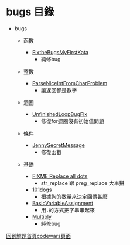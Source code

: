 # bugs 目錄
- bugs
    - 函數
        - [FixtheBugsMyFirstKata](https://github.com/freedom5566/codewars/tree/master/8kyu/bugs/function%E5%87%BD%E6%95%B8/FixtheBugsMyFirstKata)
            - 純修bug
    - 整數
        - [ParseNiceIntFromCharProblem](https://github.com/freedom5566/codewars/tree/master/8kyu/bugs/integer%E6%95%B4%E6%95%B8/ParseNiceIntFromCharProblem)
            - 讓返回都是數字
    - 迴圈
        - [UnfinishedLoopBugFIx](https://github.com/freedom5566/codewars/tree/master/8kyu/bugs/loops%E8%BF%B4%E5%9C%88/UnfinishedLoopBugFIx)
            - 修復for迴圈沒有初始值問題 
    - 條件
        - [JennySecretMessage](https://github.com/freedom5566/codewars/tree/master/8kyu/bugs/conditionalStatement%E6%A2%9D%E4%BB%B6/JennySecretMessage)
            - 修復函數
    - 基礎

        - [FIXME Replace all dots](https://github.com/freedom5566/codewars/tree/master/8kyu/bugs/%E5%9F%BA%E7%A4%8E/FIXME_Replace_all_dots)
            - str_replace 跟 preg_replace 大車拼
        - [101dogs](https://github.com/freedom5566/codewars/tree/master/8kyu/bugs/%E5%9F%BA%E7%A4%8E/101dogs)
            - 根據狗的數量來決定回傳甚麼
        - [BasicVariableAssignment](https://github.com/freedom5566/codewars/tree/master/8kyu/bugs/%E5%9F%BA%E7%A4%8E/BasicVariableAssignment)
            - 用`.`的方式把字串串起來
        - [Multiply](https://github.com/freedom5566/codewars/tree/master/8kyu/bugs/%E5%9F%BA%E7%A4%8E/Multiply)
            - 純修bug

            
[回到解題首頁codewars頁面](https://github.com/freedom5566/codewars)